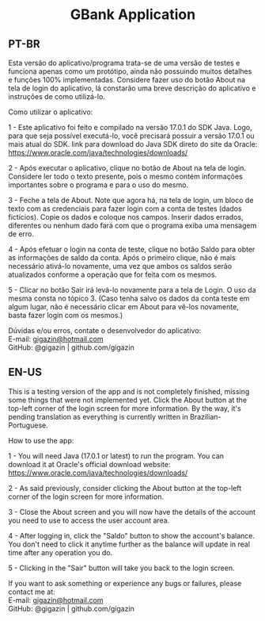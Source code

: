 <div align="center">
  <h1> GBank Application </h1>
</div>

<div>
<h2> PT-BR </h2>

<p> Esta versão do aplicativo/programa trata-se de uma versão de testes e funciona apenas como um protótipo, ainda não possuindo muitos detalhes e funções 100% implementadas. Considere fazer uso do botão About na tela de login do aplicativo, lá constarão uma breve descrição do aplicativo e instruções de como utilizá-lo.

Como utilizar o aplicativo:

1 - Este aplicativo foi feito e compilado na versão 17.0.1 do SDK Java. Logo, para que seja possível executá-lo, você precisará possuir a versão 17.0.1 ou mais atual do SDK.
link para download do Java SDK direto do site da Oracle: https://www.oracle.com/java/technologies/downloads/

2 - Após executar o aplicativo, clique no botão de About na tela de login. Considere ler todo o texto presente, pois o mesmo contém informações importantes sobre o programa e para o uso do mesmo.

3 - Feche a tela de About. Note que agora há, na tela de login, um bloco de texto com as credenciais para fazer login com a conta de testes (dados fictícios). Copie os dados e coloque nos campos. Inserir dados errados, diferentes ou nenhum dado fará com que o programa exiba uma mensagem de erro.

4 - Após efetuar o login na conta de teste, clique no botão Saldo para obter as informações de saldo da conta. Após o primeiro clique, não é mais necessário ativá-lo novamente, uma vez que ambos os saldos serão atualizados conforme a operação que for feita com os mesmos.

5 - Clicar no botão Sair irá levá-lo novamente para a tela de Login. O uso da mesma consta no tópico 3. (Caso tenha salvo os dados da conta teste em algum lugar, não é necessário clicar em About para vê-los novamente, basta fazer login com os mesmos.)

Dúvidas e/ou erros, contate o desenvolvedor do aplicativo:  
E-mail: gigazin@hotmail.com  
GitHub: @gigazin | github.com/gigazin </p>

<h2> EN-US </h2>

<p> This is a testing version of the app and is not completely finished, missing some things that were not implemented yet. Click the About button at the top-left corner of the login screen for more information. By the way, it's pending translation as everything is currently written in Brazilian-Portuguese.

How to use the app:

1 - You will need Java (17.0.1 or latest) to run the program. You can download it at Oracle's official download website: https://www.oracle.com/java/technologies/downloads/

2 - As said previously, consider clicking the About button at the top-left corner of the login screen for more information.

3 - Close the About screen and you will now have the details of the account you need to use to access the user account area.

4 - After logging in, click the "Saldo" button to show the account's balance. You don't need to click it anytime further as the balance will update in real time after any operation you do.

5 - Clicking in the "Sair" button will take you back to the login screen.

If you want to ask something or experience any bugs or failures, please contact me at:  
E-mail: gigazin@hotmail.com  
GitHub: @gigazin | github.com/gigazin </p>
</div>
